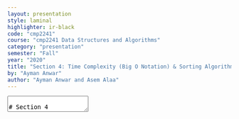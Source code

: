 ```yaml
---
layout: presentation
style: laminal
highlighter: ir-black
code: "cmp2241"
course: "cmp2241 Data Structures and Algorithms"
category: "presentation"
semester: "Fall"
year: "2020"
title: "Section 4: Time Complexity (Big O Notation) & Sorting Algorithms"
by: "Ayman Anwar"
author: "Ayman Anwar and Asem Alaa"
---
```


<textarea id="source" markdown="1">

# Section 4

## Time Complexity & Sorting Algorithms (1)

##### Presentation by *{{ page.author }}*

{% include presentation-margins.html %}

---
## Big O Notation for Algorithm Analysis

--
### What is an Algorithm

--
> According to Donald Knuth, the word *algorithm* is derived from the name “al-Khowârizmı̂,” a ninth-century Persian mathematician.

--
### In programming, 

* *algorithm* is a function with some logic. 
* Very general term. 
* The `meanArray` function is an *algorithm 
* Similary, `varianceArray`, `minArray`, `maxArray`, `factorial`, and `power`.


We are .red[concerned] about the function running time **w.r.t input size `n`**.


---
### Estimating the running time $T(n)$

* $T(n)$ is the running time function.
* $n$ is size of the data structure.
* printing array of size 10 takes less time than array of size 1000 ($T(10) < T(1000)$)

#### Example

```java
void printArray( double[] array, int size ) // n = size
{
    for( int i = 0; i < size; ++i ) 
    {
        system.out.print(array[i]); // T1(n) = axn
        system.out.print(" "); // T2(n) = bxn
    }
    system.out.print("\n"); // T3(n) = c
}
```

$T(n) = T_1 + T_2 + T_3 = an + bn + c= c + (a+b)n $ (:thinking: linear)

---
### Estimating the running time $T(n)$

* $n$ is size of the data structure.

#### Example

Alternatively, factor out $n$

```java
void printArray( double[] array, int size ) // n = size
{
    for( int i = 0; i < size; ++i ) // T1(n) = n * ( T2 + T3 )
    {
        system.out.print(array[i]); // T2(n) = a
        system.out.print(" "); // T3(n) = b
    }
    system.out.print("\n"); // T4(n) = c
}
```
$  T(n) = c + n ( T_3 + T_4 ) = c + (a+b)n $ (:thinking: linear)

---
### Estimating the running time $T(n)$

* $n$ is size of the data structure.

#### Example

slight modification..

```java
void printArray( double[] array, int size ) // n = size
{
    for( int i = 0; i < size; ++i ) // T1(n) = n * ( T2 )
    {
        system.out.print(array[i] + " "); // T2(n) = d
    }
    system.out.print("\n"); // T4(n) = e
}
```

$T(n) = T1 + T4 = e + n ( T4 ) = e + dn$

* Conclusion: $T(n)$ is not reliable estimate!
* But $T(n)$ is still linear!

---
### Estimating the running time $T(n)$

```java
public void printArray( double[] array, int size ) {
    for( int i = 0; i < size; ++i ) 
        system.out.print(array[i] + " ");
}
public static void main() {
    double a[] = {1.2, 1.3, -1.0, 0.4};
    printArray(a, 4);
}
```

Estimating the running time of an algorithm by $T(n)$ is unrealistic **because the running time will vary**:

1. from platform to another (e.g Core i3 vs Core i9).
2. from compiler to another (e.g GCC vs Clang vs MSVC).

Even if used the same compiler and platform, it may change from time to time (e.g summer vs. winter)


---
### ~~Estimating the running time $T(n)$~~ 
### The asymptotic running time (big O notation)

For either

* $T_a(n) = (a+b)n + c$
* $T_b(n) = 2n + 1$
* $T_c(n) = dn + e$
* $T_d(n) = 6n + 3$

* The $n$ term will dominate the function $T(n)$ at large $n$ values.

So, we propose "big O notation" to .blue[capture] the dominating term at large $n$ values.


So..

$O(T_a(n)) = O(T_b(n)) = O(T_c(n)) = O(T_d(n))$ = .blue[$O(n)$]

---
### The asymptotic running time (big O notation)

#### Quadratic Performance

Consider the following function `varianceArray`

```java
double meanArray(double[] array, int size){.....} // O(??)

double varianceArray( double[] array, int size ) // n = size
{
    double sum = 0 ; // O(1)
    for( int i = 0; i < size ; ++i ) // O(??)
    {
        double diff = meanArray( array, size ) - array[i]; // O(n) 
        sum = sum + diff * diff ; // O(1)
    }
    return sum / size; // O(1)
}
```

---
### The asymptotic running time (big O notation)

#### Quadratic Performance

Consider the following function `varianceArray`

```java
double meanArray( double[] array, int size){.....} // O(an + b) = O(n)
double varianceArray( double[] array, int size ) // n = size
{
    double sum = 0 ; // O(1)
    for( int i = 0; i < size ; ++i )  // O(n^2)
    {
        double diff = meanArray( array, size ) - array[i]; // O(n)
        sum = sum + diff * diff ; // O(1)
    }
    return sum / size; // O(1)
}
```

--
$ O(T(n)) = O(1) + O(n^2) + O(1) = O(n^2) $

.small[.blue[Can we do better?]]

---
### The asymptotic running time (big O notation)

#### Quadratic Performance

Consider the following function `varianceArray`

```java
double meanArray( double[] array, int size){.....} // O(an + b) = O(n)
double varianceArray( double[] array, int size ) // n = size
{
    double sum = 0 ; // O(1)
    double mean = meanArray( array, size ); // O(n)
    for( int i = 0; i < size ; ++i )  // O(n)
    {
        double diff = mean - array[i]; // O(1)
        sum = sum + diff * diff ; // O(1)
    }
    return sum / size; // O(1)
}
```

$ O(T(n)) = O(1) + O(n) + O(n) + O(1) = O(n) $    
.small[.green[$O(n)$ is better than $O(n^2)$]]

---
### The asymptotic running time (big O notation)

#### Constant Performance

```java
double arrayBack( double[] array, int size ) // n = size
{
    double last = array[ size - 1 ]; // O(1)
    return last; // O(1)
}
```

$$ O( T(n) ) = O(1) + O(1) = O(1) $$

Note that:

$O(12)$ = $O(9 + log(3))$ = .blue[$O(1)$]

---
### The asymptotic running time (big O notation)

#### Exercise

| $f(n)$ | dominant term  | $O(f(n))$ |
|---|---|---|
| $2n + 3n^3 + 100$ |   |   |
| $11n + 2^n + 0.2n^3$ |   |  |
| $\log_2(n) + 5n$ |   |  |
| $a(1+cos(2\pi n)) + b\log_2(n) + cn$ |   |  |
| $n\log_2(n) + n^{1.5}$ |   |  |

---
### The asymptotic running time (big O notation)

#### Exercise

| $f(n)$ | dominant term  | $O(f(n))$ |
|---|---|---|
| $2n + 3n^3 + 100$ | $3n^3$  | $O(n^3)$  |
| $11n + 2^n + n^3$ | $2^n$  | $O(2^n)$ |
|  $a(1+cos(2\pi n)) + b\log_2(n) + cn$ | $cn$  | $O(n)$  |
| $n\log_2(n) + n^{1.5} $ |  +:octocat: | +:octocat: |

--
To find which is dominant for large $n$:
$$\lim_{n\to\infty} \frac{nlog_2(n)}{n^{1.5}} = 0 \text{ or } \infty$$


.small[hint: :shipit: use l'hopital]


---
class: center
### Common asymptotic functions

<img src="/gallery/complexity.svg" style="width:65%;">

[{Orders of common functions}](https://en.wikipedia.org/wiki/Big_O_notation#Orders_of_common_functions)

---
### The asymptotic running time (big O notation)

#### Exercise: predict running time in seconds using small measurement

```java
double meanArray(double[] array, int size){.....} // O(n)
double varianceArray( double[] array, int size ) { // n = size
    double sum = 0 ; // O(1)
    for( int i = 0; i < size ; ++i ) { // O(??)
        double diff = meanArray( array, size ) - array[i]; // O(n) 
        sum = sum + diff * diff ; // O(1)
    }
    return sum / size; // O(1)
}
```

###### How to approximately estimate the function `varianceArray` running time for $n=1000000$, i.e array of **1-million** element
###### **Givens**
    
* The function has complexity of $ O(n^2) $.
* The function executed in *2 microseconds* when $n=2000$.

---
### The asymptotic running time (big O notation)

#### Exercise: predict running time in seconds using small measurement

```java
double meanArray(double[] rray, int size){.....} // O(n)
double varianceArray( double[] array, int size ) { .....} // O(n^2)
```

###### How to approximately estimate the function `varianceArray` running time for $n=1000000$, i.e array of **1-million** element
###### **Givens**
    
* The function has complexity of $ O(n^2) $.
* The function executed in *2 microseconds* when $n=2000$.

--
###### **Solution**

$\frac{T(n_1)}{T(n_2)} \approx \frac{n_1^2}{n_2^2}$

$T(1000000) \approx \left( \frac{1000000}{2000} \right)^2 T(2000) = 250000 \times 2$

$T(1000000) \approx 500000 = 0.5 \text{ seconds}$

---
## Sorting Algorithms (1)

--
**Problem** given a collection of **n** elements, it is required to sort the elements in ascending order.

--
* **Example** the following arbitrary array:

| 1 | 9 | 4 | 7 | 3 |

--
* After applying sorting in ascending order will result as:


| 1 | 3 | 4 | 7 | 9 |

---
### Bubble Sort

--
#### Visualized Bubble Sort 1

<iframe width="560" height="315" src="/gallery/bubblesort.mp4" frameborder="0" allow="autoplay; encrypted-media" allowfullscreen></iframe>

---
#### Visualized Bubble Sort 2

<img src="/gallery/Bubble-sort-example-300px.gif">
> Credits: [CC BY-SA 3.0](https://commons.wikimedia.org/w/index.php?title=User:Swfung8&action=edit&redlink=1)

---
#### Implementation

```java
void bubbleSort( double[] array, int size )
{
    for ( int i = 0; i < size-1; i++ )
    {
        for ( int j = 0; j < size-1; j++ )
        {
            if ( array[j] > array[j+1])
                swap( array[j] , array[j+1] );
        }
    }
}
```

---
#### Time Complexity (Big O notation) Analysis

```java
void bubbleSort( double [] array, int size )
{
    for ( int i = 0; i < size-1; i++ ) // T1 = n * T2
    {
        for ( int j = 0; j < size-1; j++ ) // T2 = n * T3
        {
            if ( array[j] > arr[j+1] ) // T3 = a
                swap( array[j] , array[j+1] );
        }
    }
}
```

--
$$ T(n) = T_1 = n \times T_2 = n \times n \times a = a n^2 $$


--
$$ O(T(n)) = O(n^2) $$


---
### Selection Sort


--
<img src="/gallery/selectionsort.gif">
> credits: [GNU license](https://en.wikipedia.org/wiki/Joestape89)


---
#### Implementation


--
```java
void selectionSort( double[] array, int size )
{
    // One by one move boundary of unsorted subarray
    for (int i = 0; i < size -1; i++)
    {
        // Find the minimum element in unsorted array
        int min_idx = i;

        for (int j = i+1; j < size ; j++)
        {
            if ( array[j] < array[min_idx] )
                min_idx = j;
        }

        // Swap the found minimum element with the first element
        swap( array[min_idx] ,  array[i] );
    }
}
```

---
#### Complexity Analysis

```java
void selectionSort( double[] array, int size ){
    for (int i = 0; i < size -1; i++) // T1 = n * ( T2 + T3 + T4 )
    {
        int min_idx = i; // T2 = a
        for (int j = i+1; j < size ; j++) // T3 = ???
        {
            if ( array[j] < array[min_idx] ) // b
                min_idx = j;
        }
        // Swap the found minimum element with the element i
        swap( array[min_idx] ,  array[i] ); // T4 = c
    }
}
```

---
#### Complexity Analysis

```java
void selectionSort( double[] array, int size ){
    for (int i = 0; i < size -1; i++) // T1 = n * ( T2 + T3 + T4 )
    {
        int min_idx = i; // T2 = a
        for (int j=i+1; j<size; j++)// T3 = (n-1)- (n-2)-> ...-> 1
        {
            if ( array[j] < array[min_idx] ) // b
                min_idx = j;
        }
        // Swap the found minimum element with the element i
        swap( array[min_idx] ,  array[i] ); // T4 = c
    }
}
```

---
#### Complexity Analysis

```java
void selectionSort( double *array, int size ){
    for (int i = 0; i < size -1; i++) // T1 = n * ( T2 + T3 + T4 )
    {
        int min_idx = i; // T2 = a
        for (int j = i+1; j < size ; j++) // T3 = (n+1)/2 - 1
        {
            if ( array[j] < array[min_idx] ) // b
                min_idx = j;
        }
        // Swap the found minimum element with the element i
        swap( array[min_idx] ,  array[i] ); // T4 = c
    }
}
```

--
$$ T(n) = T_1 = n \times (T_2 + T_3 + T_4) = n \times( a + b\left( \frac{n+1}{2} - 1\right) + c ) $$

$$ O(T(n)) = O(n^2) $$

---
# Thank you

{% include presentation-margins.html %}

</textarea>
    
    

